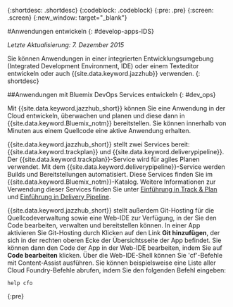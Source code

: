{:shortdesc: .shortdesc}
{:codeblock: .codeblock}
{:pre: .pre}
{:screen: .screen}
{:new_window: target="_blank"}

#Anwendungen entwickeln 
{: #develop-apps-IDS}

*Letzte Aktualisierung: 7. Dezember 2015*  

Sie können Anwendungen in einer integrierten Entwicklungsumgebung (Integrated Development Environment, IDE) oder einem Texteditor entwickeln oder auch {{site.data.keyword.jazzhub}} verwenden.
{: shortdesc}

##Anwendungen mit Bluemix DevOps Services entwickeln
{: #dev_ops}

Mit {{site.data.keyword.jazzhub_short}} können Sie eine Anwendung in der Cloud entwickeln, überwachen und planen und diese dann in {{site.data.keyword.Bluemix_notm}} bereitstellen.
Sie können innerhalb von Minuten aus einem Quellcode eine aktive Anwendung erhalten.  

{{site.data.keyword.jazzhub_short}} stellt zwei Services bereit: {{site.data.keyword.trackplan}} und {{site.data.keyword.deliverypipeline}}. Der {{site.data.keyword.trackplan}}-Service
wird für agiles Planen verwendet. Mit dem {{site.data.keyword.deliverypipeline}}-Service werden Builds und Bereitstellungen automatisiert. Diese Services finden Sie im {{site.data.keyword.Bluemix_notm}}-Katalog.
Weitere Informationen zur Verwendung dieser Services finden Sie unter [Einführung in Track & Plan](../services/TrackPlan/index.html#gettingstartedtemplate) und [Einführung in Delivery Pipeline](../services/DeliveryPipeline/index.html#getstartwithCD). 

{{site.data.keyword.jazzhub_short}} stellt außerdem Git-Hosting für die Quellcodeverwaltung sowie eine Web-IDE zur Verfügung, in der Sie den Code bearbeiten, verwalten und bereitstellen können. In einer App aktivieren Sie Git-Hosting durch Klicken auf den Link **Git hinzufügen**, der sich in der rechten oberen Ecke der Übersichtsseite der App befindet.
Sie können dann den Code der App in der Web-IDE bearbeiten, indem Sie auf **Code bearbeiten** klicken. Über die
Web-IDE-Shell können Sie 'cf'-Befehle mit Content-Assist
ausführen. Sie können beispielsweise eine Liste aller Cloud Foundry-Befehle abrufen, indem Sie den folgenden
Befehl eingeben:   
```
help cfo
```
{:pre}
